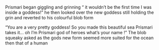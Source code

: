 Prismari began giggling and grinning  “ it wouldn’t be the first time I was inside a goddess!”  he then looked over the new goddess still holding the grin and reverted to his colourful  blob form 

“You are a very pretty goddess!  So you made this beautiful sea Prismari takes it... oh I’m Prismari god of heroes what’s your name !” The blob squeaky asked as the gods new form seemed more suited for the ocean then that of a human